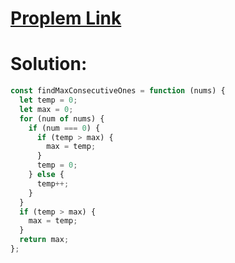 # [Proplem Link](https://leetcode.com/problems/max-consecutive-ones/description/)

# Solution:

```javascript
const findMaxConsecutiveOnes = function (nums) {
  let temp = 0;
  let max = 0;
  for (num of nums) {
    if (num === 0) {
      if (temp > max) {
        max = temp;
      }
      temp = 0;
    } else {
      temp++;
    }
  }
  if (temp > max) {
    max = temp;
  }
  return max;
};
```
